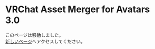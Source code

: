 # VRChat Asset Merger for Avatars 3.0

このページは移動しました。  
[新しいページ](https://docs.mochizuki.moe/VRChat/AssetMerger/)へアクセスしてください。
